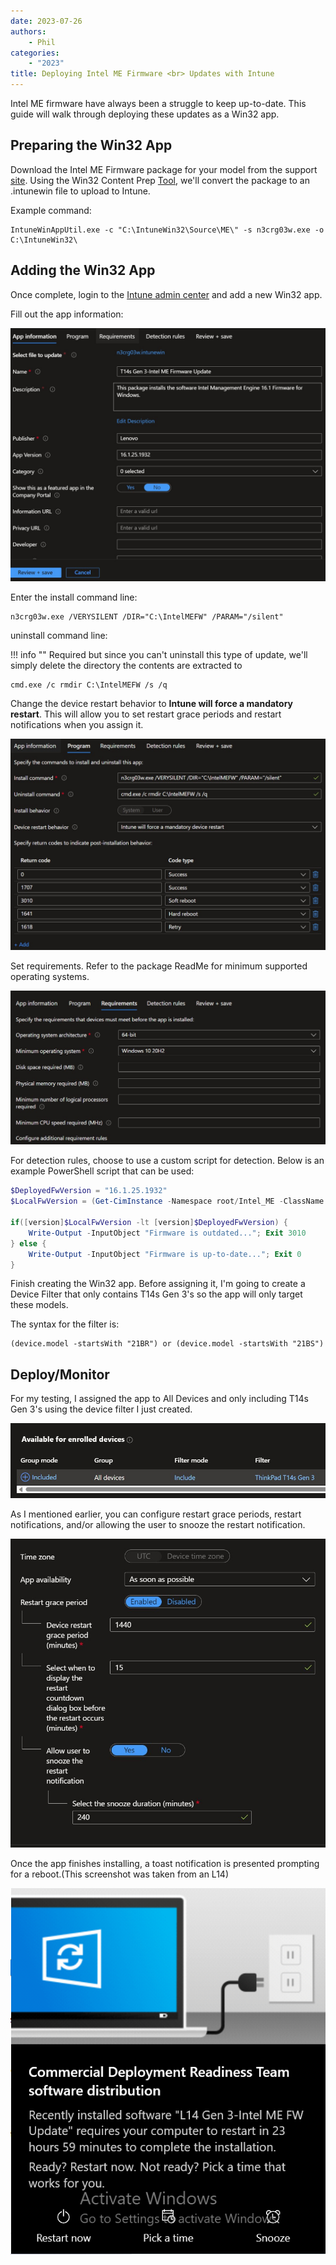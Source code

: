 ```yaml
---
date: 2023-07-26
authors:
    - Phil
categories:
    - "2023"
title: Deploying Intel ME Firmware <br> Updates with Intune
---
```


Intel ME firmware have always been a struggle to keep up-to-date. This guide will walk through deploying these updates as a Win32 app.
<!-- more -->
## Preparing the Win32 App

Download the Intel ME Firmware package for your model from the support [site](https://pcsupport.lenovo.com). Using the Win32 Content Prep [Tool](https://github.com/Microsoft/Microsoft-Win32-Content-Prep-Tool), we'll convert the package to an .intunewin file to upload to Intune.

Example command:

```dos
IntuneWinAppUtil.exe -c "C:\IntuneWin32\Source\ME\" -s n3crg03w.exe -o C:\IntuneWin32\
```

## Adding the Win32 App

Once complete, login to the [Intune admin center](https://intune.microsoft.com/#view/Microsoft_Intune_DeviceSettings/AppsWindowsMenu/~/windowsApps) and add a new Win32 app.

Fill out the app information:

![AppInfo](..\img/2023/update_intel_mefw/image1.jpg)

Enter the install command line:

```dos
n3crg03w.exe /VERYSILENT /DIR="C:\IntelMEFW" /PARAM="/silent"
```

uninstall command line:

!!! info ""
    Required but since you can't uninstall this type of update, we'll simply delete the directory the contents are extracted to

```dos
cmd.exe /c rmdir C:\IntelMEFW /s /q
```

Change the device restart behavior to **Intune will force a mandatory restart**. This will allow you to set restart grace periods and restart notifications when you assign it.

![ProgramInfo](..\img/2023/update_intel_mefw/image2.jpg)

Set requirements. Refer to the package ReadMe for minimum supported operating systems.

![Requirements](..\img/2023/update_intel_mefw/image3.jpg)

For detection rules, choose to use a custom script for detection. Below is an example PowerShell script that can be used:

```powershell
$DeployedFwVersion = "16.1.25.1932"
$LocalFwVersion = (Get-CimInstance -Namespace root/Intel_ME -ClassName ME_System).FWVersion

if([version]$LocalFwVersion -lt [version]$DeployedFwVersion) {
    Write-Output -InputObject "Firmware is outdated..."; Exit 3010
} else {
    Write-Output -InputObject "Firmware is up-to-date..."; Exit 0
}
```

Finish creating the Win32 app. Before assigning it, I'm going to create a Device Filter that only contains T14s Gen 3's so the app will only target these models.

The syntax for the filter is:

```dos
(device.model -startsWith "21BR") or (device.model -startsWith "21BS")
```

## Deploy/Monitor

For my testing, I assigned the app to All Devices and only including T14s Gen 3's using the device filter I just created.

![Assignment](..\img/2023/update_intel_mefw/image4.jpg)

As I mentioned earlier, you can configure restart grace periods, restart notifications, and/or allowing the user to snooze the restart notification.

![Assignment](..\img/2023/update_intel_mefw/image5.jpg)

Once the app finishes installing, a toast notification is presented prompting for a reboot.(This screenshot was taken from an L14)

![ToastNotification](..\img/2023/update_intel_mefw/image6.jpg)
